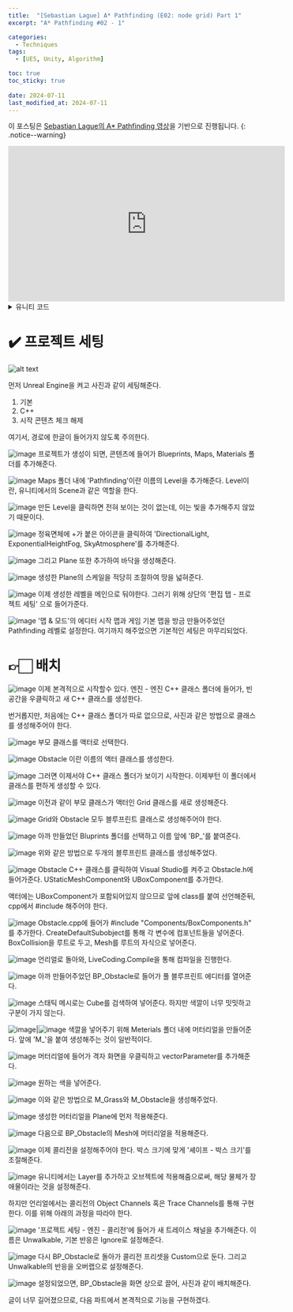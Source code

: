 ```yaml
---
title:  "[Sebastian Lague] A* Pathfinding (E02: node grid) Part 1"
excerpt: "A* Pathfinding #02 - 1"

categories:
  - Techniques
tags:
  - [UE5, Unity, Algorithm]

toc: true
toc_sticky: true
 
date: 2024-07-11
last_modified_at: 2024-07-11
---
```

이 포스팅은 [Sebastian Lague의 A* Pathfinding 영상](https://youtu.be/nhiFx28e7JY?si=81JsxqYwW6M3Jd1n)을 기반으로 진행됩니다.
{: .notice--warning}

<iframe width="560" height="315" src="https://www.youtube.com/embed/nhiFx28e7JY?si=81JsxqYwW6M3Jd1n" title="YouTube video player" frameborder="0" allow="accelerometer; autoplay; clipboard-write; encrypted-media; gyroscope; picture-in-picture; web-share" referrerpolicy="strict-origin-when-cross-origin" allowfullscreen></iframe>

<details>
<summary>유니티 코드</summary>

[깃허브](https://github.com/SebLague/Pathfinding/blob/master/Episode%2002%20-%20grid/Assets/Grid.cs)

```csharp
﻿using UnityEngine;
using System.Collections;

public class Grid : MonoBehaviour {

	public LayerMask unwalkableMask;
	public Vector2 gridWorldSize;
	public float nodeRadius;
	Node[,] grid;

	float nodeDiameter;
	int gridSizeX, gridSizeY;

	void Start() {
		nodeDiameter = nodeRadius*2;
		gridSizeX = Mathf.RoundToInt(gridWorldSize.x/nodeDiameter);
		gridSizeY = Mathf.RoundToInt(gridWorldSize.y/nodeDiameter);
		CreateGrid();
	}

	void CreateGrid() {
		grid = new Node[gridSizeX,gridSizeY];
		Vector3 worldBottomLeft = transform.position - Vector3.right * gridWorldSize.x/2 - Vector3.forward * gridWorldSize.y/2;

		for (int x = 0; x < gridSizeX; x ++) {
			for (int y = 0; y < gridSizeY; y ++) {
				Vector3 worldPoint = worldBottomLeft + Vector3.right * (x * nodeDiameter + nodeRadius) + Vector3.forward * (y * nodeDiameter + nodeRadius);
				bool walkable = !(Physics.CheckSphere(worldPoint,nodeRadius,unwalkableMask));
				grid[x,y] = new Node(walkable,worldPoint);
			}
		}
	}

	public Node NodeFromWorldPoint(Vector3 worldPosition) {
		float percentX = (worldPosition.x + gridWorldSize.x/2) / gridWorldSize.x;
		float percentY = (worldPosition.z + gridWorldSize.y/2) / gridWorldSize.y;
		percentX = Mathf.Clamp01(percentX);
		percentY = Mathf.Clamp01(percentY);

		int x = Mathf.RoundToInt((gridSizeX-1) * percentX);
		int y = Mathf.RoundToInt((gridSizeY-1) * percentY);
		return grid[x,y];
	}

	void OnDrawGizmos() {
		Gizmos.DrawWireCube(transform.position,new Vector3(gridWorldSize.x,1,gridWorldSize.y));

	
		if (grid != null) {
			foreach (Node n in grid) {
				Gizmos.color = (n.walkable)?Color.white:Color.red;
        if(playerNode == n) {
          Gizmos.color = Color.cyan;
        }
				Gizmos.DrawCube(n.worldPosition, Vector3.one * (nodeDiameter-.1f));
			}
		}
	}
}

public class Node {
	
	public bool walkable;
	public Vector3 worldPosition;
	
	public Node(bool _walkable, Vector3 _worldPos) {
		walkable = _walkable;
		worldPosition = _worldPos;
	}
}
```

</details>

# ✔️ 프로젝트 세팅
![alt text](https://github.com/user-attachments/assets/68af4fd2-d360-4827-bdbd-e6a8872ca052)

먼저 Unreal Engine을 켜고 사진과 같이 세팅해준다.
1. 기본
2. C++
3. 시작 콘텐츠 체크 해제

여기서, 경로에 한글이 들어가지 않도록 주의한다.

![image](https://github.com/user-attachments/assets/93b7c603-fd2b-4d37-8b8f-d162f64408f4)
프로젝트가 생성이 되면, 콘텐츠에 들어가 Blueprints, Maps, Materials 폴더를 추가해준다.

![image](https://github.com/user-attachments/assets/ecc33e87-b305-4444-bca8-48b22183b37c)
Maps 폴더 내에 'Pathfinding'이란 이름의 Level을 추가해준다.
Level이란, 유니티에서의 Scene과 같은 역할을 한다.

![image](https://github.com/user-attachments/assets/a642216f-cefe-4ad7-b47b-6aaba4ef95a2)
만든 Level을 클릭하면 전혀 보이는 것이 없는데, 이는 빛을 추가해주지 않았기 때문이다.

![image](https://github.com/user-attachments/assets/2e77afad-cd52-4e35-992b-aabc5e630f7a)
정육면체에 +가 붙은 아이콘을 클릭하여 'DirectionalLight, ExponentialHeightFog, SkyAtmosphere'를 추가해준다.

![image](https://github.com/user-attachments/assets/5eec9b9f-690a-42e0-be89-84f85fa98913)
그리고 Plane 또한 추가하여 바닥을 생성해준다.

![image](https://github.com/user-attachments/assets/493e5ed7-e9f2-499b-99d2-d6d0fe8134f8)
생성한 Plane의 스케일을 적당히 조절하여 땅을 넓혀준다.

![image](https://github.com/user-attachments/assets/342f551b-9982-4804-a3ec-7396ed09452c)
이제 생성한 레벨을 메인으로 둬야한다.
그러기 위해 상단의 '편집 탭 - 프로젝트 세팅' 으로 들어가준다.

![image](https://github.com/user-attachments/assets/f50f3c5f-e199-49de-ac16-e932498ed4e7)
'맵 & 모드'의 에디터 시작 맵과 게임 기본 맵을 방금 만들어주었던 Pathfinding 레벨로 설정한다.
여기까지 해주었으면 기본적인 세팅은 마무리되었다.

# 👉🏻 배치
![image](https://github.com/user-attachments/assets/96f84a66-69a4-4708-b7c0-a7220ce8874c)
이제 본격적으로 시작할수 있다.
엔진 - 엔진 C++ 클래스 폴더에 들어가, 빈공간을 우클릭하고 새 C++ 클래스를 생성한다.

번거롭지만, 처음에는 C++ 클래스 폴더가 따로 없으므로, 사진과 같은 방법으로 클래스를 생성해주어야 한다.

![image](https://github.com/user-attachments/assets/874f4a24-d361-4b8c-85ba-ca22699e6452)
부모 클래스를 액터로 선택한다.

![image](https://github.com/user-attachments/assets/32878f2b-8fdd-4b99-b8d8-2fdd63a5190d)
Obstacle 이란 이름의 액터 클래스를 생성한다.

![image](https://github.com/user-attachments/assets/2fe345f1-1ce2-41d8-807c-35851dae7b5d)
그러면 이제서야 C++ 클래스 폴더가 보이기 시작한다.
이제부턴 이 폴더에서 클래스를 편하게 생성할 수 있다.

![image](https://github.com/user-attachments/assets/dbca689e-4927-4d03-8e02-311333f1f5c7)
이전과 같이 부모 클래스가 액터인 Grid 클래스를 새로 생성해준다.

![image](https://github.com/user-attachments/assets/6b81fe9b-6d22-4dce-802e-fb38aee1ffc6)
Grid와 Obstacle 모두 블루프린트 클래스로 생성해주어야 한다.

![image](https://github.com/user-attachments/assets/79e0e4e1-69bb-4b8b-b11a-2f9fd444646b)
아까 만들었던 Bluprints 폴더를 선택하고 이름 앞에 'BP_'를 붙여준다.

![image](https://github.com/user-attachments/assets/05f86f9d-59e3-47a4-b369-e47628873e52)
위와 같은 방법으로 두개의 블루프린트 클래스를 생성해주었다.

![image](https://github.com/user-attachments/assets/e5432af3-eb9f-4344-8efe-59a59c6115e4)
Obstacle C++ 클래스를 클릭하여 Visual Studio를 켜주고 Obstacle.h에 들어가준다.
UStaticMeshComponent와 UBoxComponent를 추가한다.

액터에는 UBoxComponent가 포함되어있지 않으므로 앞에 class를 붙여 선언해준뒤, cpp에서 #include 해주어야 한다. 

![image](https://github.com/user-attachments/assets/cf082678-b1be-4f72-a816-b5be05e53aec)
Obstacle.cpp에 들어가 #include "Components/BoxComponents.h" 를 추가한다.
CreateDefaultSubobject를 통해 각 변수에 컴포넌트들을 넣어준다.
BoxCollision을 루트로 두고, Mesh를 루트의 자식으로 넣어준다.

![image](https://github.com/user-attachments/assets/a1f9fec8-f21c-446b-bc48-bea11885f556)
언리얼로 돌아와, LiveCoding.Compile을 통해 컴파일을 진행한다.

![image](https://github.com/user-attachments/assets/51af5f7b-5490-4383-9473-da72896a7634)
아까 만들어주었던 BP_Obstacle로 들어가 풀 블루프린트 에디터를 열어준다.

![image](https://github.com/user-attachments/assets/dcd9b170-f3be-4776-9973-d0e3cc71d92b)
스태틱 메시로는 Cube를 검색하여 넣어준다.
하지만 색깔이 너무 밋밋하고 구분이 가지 않는다.

![image](https://github.com/user-attachments/assets/65bacfd3-f250-4b22-ab65-a22e20ee7d43)|![image](https://github.com/user-attachments/assets/a0a6583b-0c95-404a-9f49-c7d14296ed82)
색깔을 넣어주기 위해 Meterials 폴더 내에 머터리얼을 만들어준다.
앞에 'M_'을 붙여 생성해주는 것이 일반적이다.

![image](https://github.com/user-attachments/assets/c2a5d53c-1f9c-4f33-938f-befade2fc40a)
머터리얼에 들어가 격자 화면을 우클릭하고 vectorParameter를 추가해준다.

![image](https://github.com/user-attachments/assets/93328a6e-6b07-45fb-974d-df07493ed74c)
원하는 색을 넣어준다.

![image](https://github.com/user-attachments/assets/c16a2766-0d59-41e4-a74b-04d1df02a24a)
이와 같은 방법으로 M_Grass와 M_Obstacle을 생성해주었다.

![image](https://github.com/user-attachments/assets/76fdeb7b-08c0-4b80-a49b-08a8a27c44a1)
생성한 머터리얼을 Plane에 먼저 적용해준다.

![image](https://github.com/user-attachments/assets/ff071c70-7ab3-43fb-a9fa-42142eaadd2b)
다음으로 BP_Obstacle의 Mesh에 머터리얼을 적용해준다.

![image](https://github.com/user-attachments/assets/8c9a8145-f92b-4915-87f5-5e5bddf010a8)
이제 콜리전을 설정해주어야 한다.
박스 크기에 맞게 '셰이프 - 박스 크기'를 조절해준다.

![image](https://github.com/user-attachments/assets/e0685d84-4759-4faa-842c-77bb44739f83)
유니티에서는 Layer를 추가하고 오브젝트에 적용해줌으로써,
해당 물체가 장애물이라는 것을 설정해준다.

하지만 언리얼에서는 콜리전의 Object Channels 혹은 Trace Channels를 통해 구현한다.
이를 위해 아래의 과정을 따라야 한다.

![image](https://github.com/user-attachments/assets/445ec8c7-435e-4d4f-905d-9530d4275b04)
'프로젝트 세팅 - 엔진 - 콜리전'에 들어가 새 트레이스 채널을 추가해준다.
이름은 Unwalkable, 기본 반응은 Ignore로 설정해준다.

![image](https://github.com/user-attachments/assets/c1cfe5e6-e5bc-4df3-bb09-ea70b9202351)
다시 BP_Obstacle로 돌아가 콜리전 프리셋을 Custom으로 둔다.
그리고 Unwalkable의 반응을 오버랩으로 설정해준다.

![image](https://github.com/user-attachments/assets/04322d6e-94b4-490e-abca-2e996d547e81)
설정되었으면, BP_Obstacle을 화면 상으로 끌어, 사진과 같이 배치해준다.

글이 너무 길어졌으므로, 다음 파트에서 본격적으로 기능을 구현하겠다.